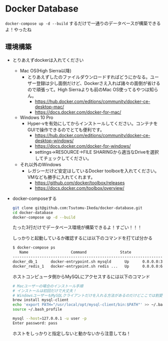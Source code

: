 # Docker Database

`docker-compose up -d --build` するだけで一通りのデータベースが構築できるよ！やったね

## 環境構築
- とりあえずdockerは入れてください
  - Mac OS(High Sierra以降)
    - とりあえずしたのファイルダウンロードすればどうにかなる。ユーザー登録は少し面倒だけど、Dockerさえ入れば諸々の面倒が省けるので頑張って。High Sierraよりも前のMac OS使ってるやつは知らん。
      - https://hub.docker.com/editions/community/docker-ce-desktop-mac/
      - https://docs.docker.com/docker-for-mac/
  - Windows 10 Pro
    - Hyper-vを有効にしてからインストールしてください。コンテナをGUIで操作できるのでとても便利です。
      - https://hub.docker.com/editions/community/docker-ce-desktop-windows/
      - https://docs.docker.com/docker-for-windows/
      - settings->RESOURCE->FILE SHARINGから適当なDriveを選択してチェックしてください。
  - それ以外のWindows
    - レガシーだけど安定はしているDocker toolboxを入れてください。VMなども勝手に入れてくれます。
      - https://github.com/docker/toolbox/releases
      - https://docs.docker.com/toolbox/overview/
- docker-composeする
  ```bash
  git clone git@github.com:Tsutomu-Ikeda/docker-database.git
  cd docker-database
  docker-compose up -d --build
  ```

  たった3行だけでデータベース環境が構築できるよ！すごい！！！

  しっかりと起動しているか確認するには以下のコマンドを打てば分かる
  ```bash
  $ docker-compose ps
     Name                   Command               State                 Ports
  -------------------------------------------------------------------------------------------
  docker_db_1      docker-entrypoint.sh mysqld      Up      0.0.0.0:3306->3306/tcp, 33060/tcp
  docker_redis_1   docker-entrypoint.sh redis ...   Up      0.0.0.0:6379->6379/tcp
  ```

  ホストコンピュータ側からMySQLにアクセスするには以下のコマンド
  ```bash
  # Macユーザーの場合のインストール手順
  # インストールは初回だけで大丈夫！
  # WindowsユーザーもMySQLクライアントだけを入れる方法があるのだけどここでは割愛します。
  brew install mysql-client
  echo 'export PATH="/usr/local/opt/mysql-client/bin:$PATH"' >> ~/.bash_profile
  source ~/.bash_profile

  mysql --host=127.0.0.1 -u user -p
  Enter password: pass
  ```
  ホストをしっかりと指定しないと動かないから注意してね！
